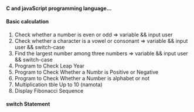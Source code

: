 
<h4>C and javaScript programming language...</h4>
<h4>Basic calculation </h4>
<ol>
<li>Check whether a number is even or odd => variable && input user </li>
<li>Check whether a character is a vowel or consonant => variable && input user && switch-case </li>
<li>Find the largest number among three numbers =>  variable && input user && switch-case</li>
<li>Program to Check Leap Year </li>
<li>Program to Check Whether a Numbr is Positive or Negative</li>
<li>Program to Check Whether a Number is alphabet or not</li>
<li>Multiplication tble Up to 10 (namota)</li>
<li>Display Fibonacci Sequence</li>
</ol>

<h4>switch Statement</h4

